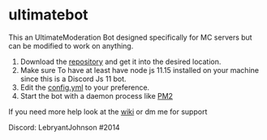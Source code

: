 # ultimatebot
This an UltimateModeration Bot designed specifically for MC servers but can be modified to work on anything.

1. Download the [repository](https://github.com/LebryantJohnson/ultimatebot) and get it into the desired location.
2. Make sure To have at least have node js 11.15 installed on your machine since this is a Discord Js 11 bot.
3. Edit the [config.yml](https://github.com/LebryantJohnson/ultimatebot/wiki/Config,yml) to your preference.
4. Start the bot with a daemon process like [PM2](https://pm2.keymetrics.io/)

If you need more help look at the [wiki](https://github.com/LebryantJohnson/ultimatebot/wiki) or dm me for support

Discord: LebryantJohnson #2014
